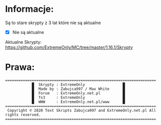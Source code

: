 # Informacje:
Są to stare skrypty z 3 lat które nie są aktualne 

- [x] Nie są aktualne

Aktualne Skrypty: https://github.com/ExtremeOnly/MC/tree/master/1.16.1/Skrypty

# Prawa: 

```
====================================================================
	        █  Skrypty : ExtremeOnly                 █
	        █  Made by : Zabujca997 / Max White      █
	        █  Forum   : ExtremeOnly.net.pl          █
	        █  Ts3     : ExtremeOnly                 █
	        █  WWW     : ExtremeOnly.net.pl/www      █
====================================================================
 Copyright © 2020 Text Skripts Zabujca997 and ExtremeOnly.net.pl All rights reserved.
====================================================================
```
